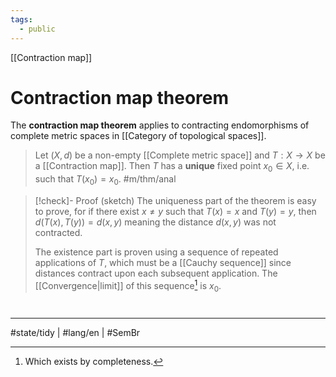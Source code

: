 ```yaml
---
tags:
  - public
---
```

[[Contraction map]]
# Contraction map theorem
The **contraction map theorem** applies to contracting endomorphisms of complete metric spaces in [[Category of topological spaces]].

> Let $(X, d)$ be a non-empty [[Complete metric space]] 
> and $T : X \to X$ be a [[Contraction map]].
> Then $T$ has a **unique** fixed point $x_{0} \in X$,
> i.e. such that $T(x_{0}) = x_{0}$.
> #m/thm/anal 

> [!check]- Proof (sketch)
> The uniqueness part of the theorem is easy to prove,
> for if there exist $x \neq y$ such that $T(x) = x$ and $T(y) = y$,
> then $d(T(x),T(y)) = d(x, y)$
> meaning the distance $d(x,y)$ was not contracted.
> 
> The existence part is proven using a sequence of repeated applications of $T$,
> which must be a [[Cauchy sequence]] since distances contract upon each subsequent application.
> The [[Convergence|limit]] of this sequence[^com] is $x_{0}$.

[^com]: Which exists by completeness.

#
---
#state/tidy | #lang/en | #SemBr
